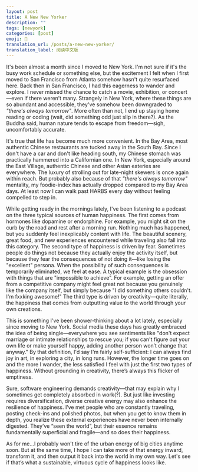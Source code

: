 ```yaml
---
layout: post
title: A New New Yorker
description: ""
tags: [newyork]
categories: [post]
emoji: 🗽
translation_url: /posts/a-new-new-yorker/
translation_label: 阅读中文版
---
```


It's been almost a month since I moved to New York. I'm not sure if it's the busy work schedule or something else, but the excitement I felt when I first moved to San Francisco from Atlanta somehow hasn't quite resurfaced here. Back then in San Francisco, I had this eagerness to wander and explore. I never missed the chance to catch a movie, exhibition, or concert—even if there weren’t many. Strangely in New York, where these things are so abundant and accessible, they've somehow been downgraded to *"there's always tomorrow"*. More often than not, I end up staying home reading or coding (wait, did something odd just slip in there?). As the Buddha said, human nature tends to escape from freedom—sigh, uncomfortably accurate.

It's true that life has become much more convenient. In the Bay Area, most authentic Chinese restaurants are tucked away in the South Bay. Since I don't have a car and don't like heading south, my Chinese stomach was practically hammered into a Californian one. In New York, especially around the East Village, authentic Chinese and other Asian eateries are everywhere. The luxury of strolling out for late-night skewers is once again within reach. But probably also because of that *"there's always tomorrow"* mentality, my foodie-index has actually dropped compared to my Bay Area days. At least now I can walk past HARBS every day without feeling compelled to step in.

While getting ready in the mornings lately, I've been listening to a podcast on the three typical sources of human happiness. The first comes from hormones like dopamine or endorphine. For example, you might sit on the curb by the road and rest after a morning run. Nothing much has happened, but you suddenly feel inexplicably content with life. The beautiful scenery, great food, and new experiences encountered while traveling also fall into this category. The second type of happiness is driven by fear. Sometimes people do things not because they actually enjoy the activity itself, but because they fear the consequences of not doing it—like losing the "excellent" persona. When the possibility of such consequences is temporarily eliminated, we feel at ease. A typical example is the obsession with things that are "impossible to achieve". For example, getting an offer from a competitive company might feel great not because you genuinely like the company itself, but simply because "I did something others couldn't. I'm fxxking awesome!" The third type is driven by creativity—quite literally, the happiness that comes from outputting value to the world through your own creations.

This is something I've been shower-thinking about a lot lately, especially since moving to New York. Social media these days has greatly embraced the idea of being single—everywhere you see sentiments like "don't expect marriage or intimate relationships to rescue you; if you can't figure out your own life or make yourself happy, adding another person won’t change that anyway." By that definition, I'd say I'm fairly self-sufficient: I can always find joy in art, in exploring a city, in long runs. However, the longer time goes on and the more I wander, the less satisfied I feel with just the first two types of happiness. Without grounding in creativity, there’s always this flicker of emptiness. 

Sure, software engineering demands creativity—that may explain why I sometimes get completely absorbed in work(?). But just like investing requires diversification, diverse creative energy may also enhance the resilience of happiness. I’ve met people who are constantly traveling, posting check-ins and polished photos, but when you get to know them in depth, you realize these external experiences have never been internally digested. They’ve “seen the world”, but their essence remains fundamentally superficial and fragile—and so does their happiness. 

As for me...I probably won't tire of the urban energy of big cities anytime soon. But at the same time, I hope I can take more of that energy inward, transform it, and then output it back into the world in my own way. Let's see if that’s what a sustainable, virtuous cycle of happiness looks like.
